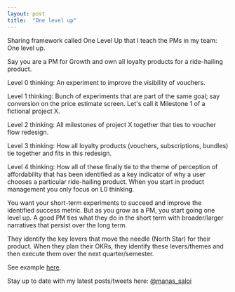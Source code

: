 ```yaml
---
layout: post
title:  "One level up"
---
```


Sharing framework called One Level Up that I teach the PMs in my team: One level up.

Say you are a PM for Growth and own all loyalty products for a ride-hailing product.

Level 0 thinking: An experiment to improve the visibility of vouchers.

Level 1 thinking: Bunch of experiments that are part of the same goal; say conversion on the price estimate screen. Let's call it Milestone 1 of a fictional project X.

Level 2 thinking: All milestones of project X together that ties to voucher flow redesign.

Level 3 thinking: How all loyalty products (vouchers, subscriptions, bundles) tie together and fits in this redesign.

Level 4 thinking: How all of these finally tie to the theme of perception of affordability that has been identified as a key indicator of why a user chooses a particular ride-hailing product. When you start in product management you only focus on L0 thinking.

You want your short-term experiments to succeed and improve the identified success metric. But as you grow as a PM, you start going one level up. A good PM ties what they do in the short term with broader/larger narratives that persist over the long term.

They identify the key levers that move the needle (North Star) for their product. When they plan their OKRs, they identify these levers/themes and then execute them over the next quarter/semester.

See example [here](https://docs.google.com/document/d/1DszNh1PTsSfYaO7o7tiIftSqaLjorrB5RQqptGlwcZ8/edit?usp=sharing).

Stay up to date with my latest posts/tweets here: [@manas_saloi](http://twitter.com/manas_saloi)
